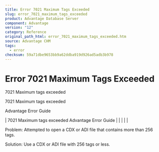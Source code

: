 ```yaml
---
title: Error 7021 Maximum Tags Exceeded
slug: error_7021_maximum_tags_exceeded
product: Advantage Database Server
component: Advantage
version: "12"
category: Reference
original_path_html: error_7021_maximum_tags_exceeded.htm
source: Advantage CHM
tags:
  - error
checksum: 59a71dbe9653bb9a62ddba919d926ad5adb3b978
---
```


# Error 7021 Maximum Tags Exceeded

7021 Maximum tags exceeded

7021 Maximum tags exceeded

Advantage Error Guide

| 7021 Maximum tags exceeded  Advantage Error Guide |  |  |  |  |

Problem: Attempted to open a CDX or ADI file that contains more than 256 tags.

Solution: Use a CDX or ADI file with 256 tags or less.
